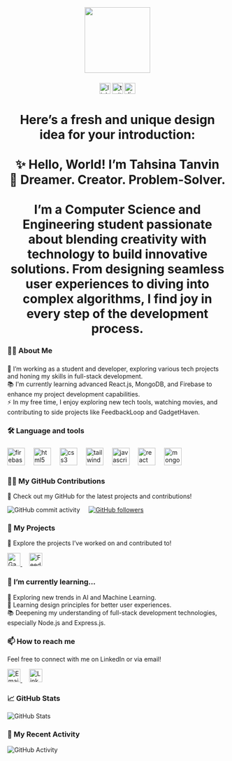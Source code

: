 <div align="center">
  <img height="150" src="https://encrypted-tbn0.gstatic.com/images?q=tbn:ANd9GcRd009kIulXuTC9Qz_WX2ZvOfdpzMAllYEZZA&s" />
</div>

###

<div align="center">
  <img src="https://img.shields.io/static/v1?message=LinkedIn&logo=linkedin&label=&color=0077B5&logoColor=white&labelColor=&style=for-the-badge" height="25" alt="linkedin logo" />
  <img src="https://img.shields.io/static/v1?message=Twitter&logo=twitter&label=&color=1DA1F2&logoColor=white&labelColor=&style=for-the-badge" height="25" alt="twitter logo" />
  <img src="https://img.shields.io/static/v1?message=Discord&logo=discord&label=&color=7289DA&logoColor=white&labelColor=&style=for-the-badge" height="25" alt="discord logo" />
</div>

###

<h1 align="center">Here’s a fresh and unique design idea for your introduction:<br><br>✨ Hello, World! I’m Tahsina Tanvin<br>🌟 Dreamer. Creator. Problem-Solver.<br><br>I’m a Computer Science and Engineering student passionate about blending creativity with technology to build innovative solutions. From designing seamless user experiences to diving into complex algorithms, I find joy in every step of the development process.</h1>

###

<h3 align="left">👩‍💻  About Me</h3>

###

<p align="left">🔭 I’m working as a student and developer, exploring various tech projects and honing my skills in full-stack development.<br>📚 I'm currently learning advanced React.js, MongoDB, and Firebase to enhance my project development capabilities.<br>⚡ In my free time, I enjoy exploring new tech tools, watching movies, and contributing to side projects like FeedbackLoop and GadgetHaven.</p>

###

<h3 align="left">🛠 Language and tools</h3>

###

<div align="left">
  <img src="https://cdn.jsdelivr.net/gh/devicons/devicon/icons/firebase/firebase-plain-wordmark.svg" height="40" alt="firebase logo" />
  <img width="12" />
  <img src="https://cdn.jsdelivr.net/gh/devicons/devicon/icons/html5/html5-original.svg" height="40" alt="html5 logo" />
  <img width="12" />
  <img src="https://cdn.jsdelivr.net/gh/devicons/devicon/icons/css3/css3-original.svg" height="40" alt="css3 logo" />
  <img width="12" />
  <img src="https://cdn.jsdelivr.net/gh/devicons/devicon/icons/tailwindcss/tailwindcss-original-wordmark.svg" height="40" alt="tailwindcss logo" />
  <img width="12" />
  <img src="https://cdn.jsdelivr.net/gh/devicons/devicon/icons/javascript/javascript-original.svg" height="40" alt="javascript logo" />
  <img width="12" />
  <img src="https://cdn.jsdelivr.net/gh/devicons/devicon/icons/react/react-original.svg" height="40" alt="react logo" />
  <img width="12" />
  <img src="https://cdn.jsdelivr.net/gh/devicons/devicon/icons/mongodb/mongodb-original.svg" height="40" alt="mongodb logo" />
</div>

###

<h3 align="left">👩‍💻 My GitHub Contributions</h3>

<p align="left">🌟 Check out my GitHub for the latest projects and contributions!</p>

<div align="left">
  <!-- GitHub commit activity badge -->
  <img src="https://img.shields.io/github/commit-activity/w/Tahsina2226" alt="GitHub commit activity" />
  <img width="12" />
  <!-- GitHub link badge -->
  <a href="https://github.com/Tahsina2226" target="_blank">
    <img src="https://img.shields.io/github/followers/Tahsina2226?style=social" alt="GitHub followers" />
  </a>
</div>

###

<h3 align="left">🎯 My Projects</h3>

<p align="left">🌟 Explore the projects I’ve worked on and contributed to!</p>

<div align="left">
  <!-- GadgetHaven project -->
  <a href="https://gadgethaven.com" target="_blank">
    <img src="https://img.shields.io/badge/GadgetHaven-Ecommerce%20Platform-2A9D8F?style=for-the-badge" height="30" alt="GadgetHaven" />
  </a>
  <img width="12" />
  <!-- FeedbackLoop project -->
  <a href="https://service-review.surge.sh/" target="_blank">
    <img src="https://img.shields.io/badge/FeedbackLoop-Service%20Review%20System-4C6A92?style=for-the-badge" height="30" alt="FeedbackLoop" />
  </a>
</div>

###

<h3 align="left">🌱 I’m currently learning...</h3>

<p align="left">🚀 Exploring new trends in AI and Machine Learning.<br>🎨 Learning design principles for better user experiences.<br>📚 Deepening my understanding of full-stack development technologies, especially Node.js and Express.js.</p>

###

<h3 align="left">📫 How to reach me</h3>

<p align="left">Feel free to connect with me on LinkedIn or via email!</p>

<div align="left">
  <a href="mailto:tahsina@example.com" target="_blank">
    <img src="https://img.shields.io/static/v1?message=Email&logo=gmail&label=&color=ea4335&logoColor=white&labelColor=&style=for-the-badge" height="30" alt="Email" />
  </a>
  <img width="12" />
  <a href="https://www.linkedin.com/in/tahsina-tanvin/" target="_blank">
    <img src="https://img.shields.io/static/v1?message=LinkedIn&logo=linkedin&label=&color=0077B5&logoColor=white&labelColor=&style=for-the-badge" height="30" alt="LinkedIn" />
  </a>
</div>

###

<h3 align="left">📈 GitHub Stats</h3>

<div align="left">
  <!-- GitHub stats -->
  <img src="https://github-readme-stats.vercel.app/api?username=Tahsina2226&show_icons=true&theme=dark" alt="GitHub Stats" />
</div>

### 

<h3 align="left">👀 My Recent Activity</h3>

<div align="left">
  <!-- GitHub activity graph -->
  <img src="https://activity-graph.herokuapp.com/graph?username=Tahsina2226&theme=github" alt="GitHub Activity" />
</div>
